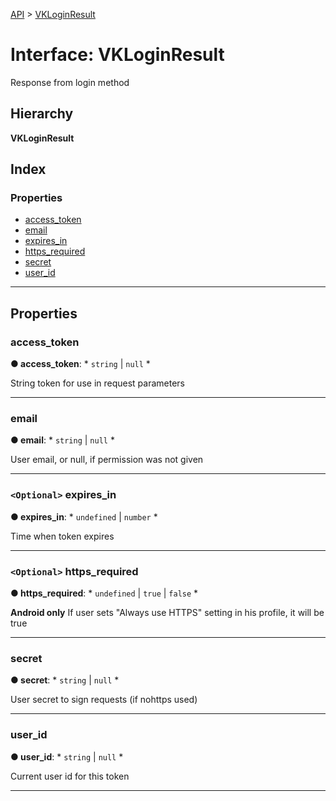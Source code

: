 [API](../README.md) > [VKLoginResult](../interfaces/vkloginresult.md)

# Interface: VKLoginResult

Response from login method

## Hierarchy

**VKLoginResult**

## Index

### Properties

* [access_token](vkloginresult.md#access_token)
* [email](vkloginresult.md#email)
* [expires_in](vkloginresult.md#expires_in)
* [https_required](vkloginresult.md#https_required)
* [secret](vkloginresult.md#secret)
* [user_id](vkloginresult.md#user_id)

---

## Properties

<a id="access_token"></a>

###  access_token

**● access_token**: * `string` &#124; `null`
*

String token for use in request parameters

___
<a id="email"></a>

###  email

**● email**: * `string` &#124; `null`
*

User email, or null, if permission was not given

___
<a id="expires_in"></a>

### `<Optional>` expires_in

**● expires_in**: * `undefined` &#124; `number`
*

Time when token expires

___
<a id="https_required"></a>

### `<Optional>` https_required

**● https_required**: * `undefined` &#124; `true` &#124; `false`
*

**Android only** If user sets "Always use HTTPS" setting in his profile, it will be true

___
<a id="secret"></a>

###  secret

**● secret**: * `string` &#124; `null`
*

User secret to sign requests (if nohttps used)

___
<a id="user_id"></a>

###  user_id

**● user_id**: * `string` &#124; `null`
*

Current user id for this token

___

